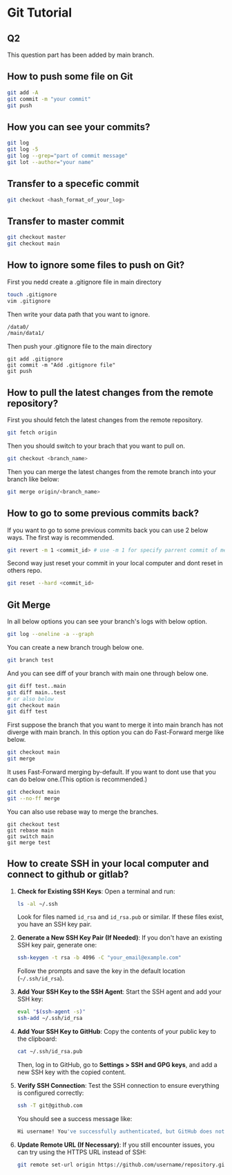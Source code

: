 # Git Tutorial
## Q2
This question part has been added by main branch. 



## How to push some file on Git
```bash
git add -A
git commit -m "your commit"
git push
```

## How you can see your commits? 
```bash
git log
git log -5
git log --grep="part of commit message"
git lot --author="your name"
```

## Transfer to a specefic commit
```bash
git checkout <hash_format_of_your_log>
```

## Transfer to master commit
```bash
git checkout master
git checkout main
```

## How to ignore some files to push on Git? 
First you nedd create a .gitignore file in main directory
```bash
touch .gitignore
vim .gitignore
```
Then write your data path that you want to ignore. 
```bash
/data0/
/main/data1/
```
Then push your .gitignore file to the main directory
```
git add .gitignore
git commit -m "Add .gitignore file"
git push
```

## How to pull the latest changes from the remote repository?
First you should fetch the latest changes from the remote repository. 
```bash
git fetch origin
```
Then you should switch to your brach that you want to pull on. 
```bash
git checkout <branch_name>
```
Then you can merge the latest changes from the remote branch into your branch like below: 
```bash
git merge origin/<branch_name>
```

## How to go to some previous commits back? 
If you want to go to some previous commits back you can use 2 below ways. 
The first way is recommended. 
```bash
git revert -m 1 <commit_id> # use -m 1 for specify parrent commit of merge commits
```
Second way just reset your commit in your local computer and dont reset in others repo. 
```bash
git reset --hard <commit_id>
```

## Git Merge
In all below options you can see your branch's logs with below option. 
```bash
git log --oneline -a --graph
```
You can create a new branch trough below one.
```bash
git branch test
```
And you can see diff of your branch with main one through below one. 
```bash
git diff test..main
git diff main..test
# or also below 
git checkout main
git diff test
```
First suppose the branch that you want to merge it into main branch has not diverge with
main branch. In this option you can do Fast-Forward merge like below. 
```bash
git checkout main
git merge
```
It uses Fast-Forward merging by-default. If you want to dont use that you can do below 
one.(This option is recommended.) 
```bash
git checkout main
git --no-ff merge
```
You can also use rebase way to merge the branches.
```
git checkout test
git rebase main
git switch main
git merge test
```


## How to create SSH in your local computer and connect to github or gitlab?
1. **Check for Existing SSH Keys**:
   Open a terminal and run:
   ```sh
   ls -al ~/.ssh
   ```
   Look for files named `id_rsa` and `id_rsa.pub` or similar. If these files exist, you have an SSH key pair.

2. **Generate a New SSH Key Pair (If Needed)**:
   If you don't have an existing SSH key pair, generate one:
   ```sh
   ssh-keygen -t rsa -b 4096 -C "your_email@example.com"
   ```
   Follow the prompts and save the key in the default location (`~/.ssh/id_rsa`).

3. **Add Your SSH Key to the SSH Agent**:
   Start the SSH agent and add your SSH key:
   ```sh
   eval "$(ssh-agent -s)"
   ssh-add ~/.ssh/id_rsa
   ```

4. **Add Your SSH Key to GitHub**:
   Copy the contents of your public key to the clipboard:
   ```sh
   cat ~/.ssh/id_rsa.pub
   ```
   Then, log in to GitHub, go to **Settings > SSH and GPG keys**, and add a new SSH key with the copied content.

5. **Verify SSH Connection**:
   Test the SSH connection to ensure everything is configured correctly:
   ```sh
   ssh -T git@github.com
   ```
   You should see a success message like:
   ```sh
   Hi username! You've successfully authenticated, but GitHub does not provide shell access.
   ```

6. **Update Remote URL (If Necessary)**:
   If you still encounter issues, you can try using the HTTPS URL instead of SSH:
   ```sh
   git remote set-url origin https://github.com/username/repository.git
   ```



